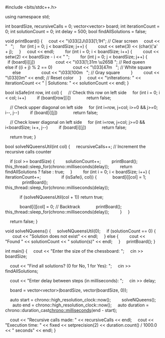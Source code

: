 #include <bits/stdc++.h>

using namespace std;

int boardSize, recursiveCalls = 0;
vector<vector<int>> board;
int iterationCount = 0;
int solutionCount = 0;
int delay = 500;
bool findAllSolutions = false;

void printBoard() {
    cout << "\033[2J\033[1;1H"; // Clear screen
    cout << "   ";
    for (int j = 0; j < boardSize; j++) {
        cout << setw(3) << (char)('a' + j);
    }
    cout << endl;
    
    for (int i = 0; i < boardSize; i++) {
        cout << setw(2) << boardSize - i << " ";
        for (int j = 0; j < boardSize; j++) {
            if (board[i][j])
                cout << "\033[1;31m \u265B "; // Red queen
            else if ((i + j) % 2 == 0)
                cout << "\033[47m   "; // White square
            else
                cout << "\033[100m   "; // Gray square
        }
        cout << "\033[0m" << endl; // Reset color
    }
    cout << "\nIterations: " << iterationCount << " | Solutions: " << solutionCount << endl;
}

bool isSafe(int row, int col) {
    // Check this row on left side
    for (int i = 0; i < col; i++)
        if (board[row][i])
            return false;

    // Check upper diagonal on left side
    for (int i=row, j=col; i>=0 && j>=0; i--, j--)
        if (board[i][j])
            return false;

    // Check lower diagonal on left side
    for (int i=row, j=col; j>=0 && i<boardSize; i++, j--)
        if (board[i][j]) 
            return false;

    return true;
}

bool solveNQueensUtil(int col) {
    recursiveCalls++; // Increment the recursive calls counter

    if (col >= boardSize) {
        solutionCount++;
        printBoard();
        this_thread::sleep_for(chrono::milliseconds(delay));
        return findAllSolutions ? false : true;
    }
    
    for (int i = 0; i < boardSize; i++) {
        iterationCount++;
        
        if (isSafe(i, col)) {
            board[i][col] = 1;
            
            printBoard();
            this_thread::sleep_for(chrono::milliseconds(delay));

            if (solveNQueensUtil(col + 1)) return true;

            board[i][col] = 0; // Backtrack
            printBoard();
            this_thread::sleep_for(chrono::milliseconds(delay)); 
        }
    }

    return false;
}

void solveNQueens() {
    solveNQueensUtil(0);
    if (solutionCount == 0) {
        cout << "Solution does not exist" << endl;
    } else {
        cout << "Found " << solutionCount << " solution(s)" << endl;
    }
    printBoard();
}

int main() {
    cout << "Enter the size of the chessboard: ";
    cin >> boardSize;

    cout << "Find all solutions? (0 for No, 1 for Yes): ";
    cin >> findAllSolutions;

    cout << "Enter delay between steps (in milliseconds): ";
    cin >> delay;

    board = vector<vector<int>>(boardSize, vector<int>(boardSize, 0));

    auto start = chrono::high_resolution_clock::now();
    
    solveNQueens();
    
    auto end = chrono::high_resolution_clock::now();
    auto duration = chrono::duration_cast<chrono::milliseconds>(end - start);

    cout << "Recursive calls made: " << recursiveCalls << endl;
    cout << "Execution time: " << fixed << setprecision(2) << duration.count() / 1000.0 << " seconds" << endl;
}
